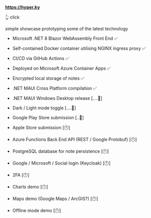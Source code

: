 **https://hyper.ky**   

👆 click

simple showcase prototyping some of the latest technology


* Microsoft .NET 8 Blazor WebAssembly Front End ✅

* Self-contained Docker container utilising NGINX ingress proxy ✅

* CI/CD via GitHub Actions ✅

* Deployed on Microsoft Azure Container Apps ✅

* Encrypted local storage of notes ✅

* .NET MAUI Cross Platform compilation ✅

* .NET MAUI Windows Desktop release [....🔧]

* Dark / Light mode toggle [....🔧]

* Google Play Store submission [..🔧]

* Apple Store submission [🕛]

* Azure Functions Back End API (REST / Google Protobuf) [🕛]

* PostgreSQL database for note persistence [🕛]

* Google / Microsoft / Social login (Keycloak) [🕛]

* 2FA [🕛]
  
* Charts demo [🕛]
  
* Maps demo (Google Maps / ArcGIS?) [🕛]

* Offline mode demo [🕛]
